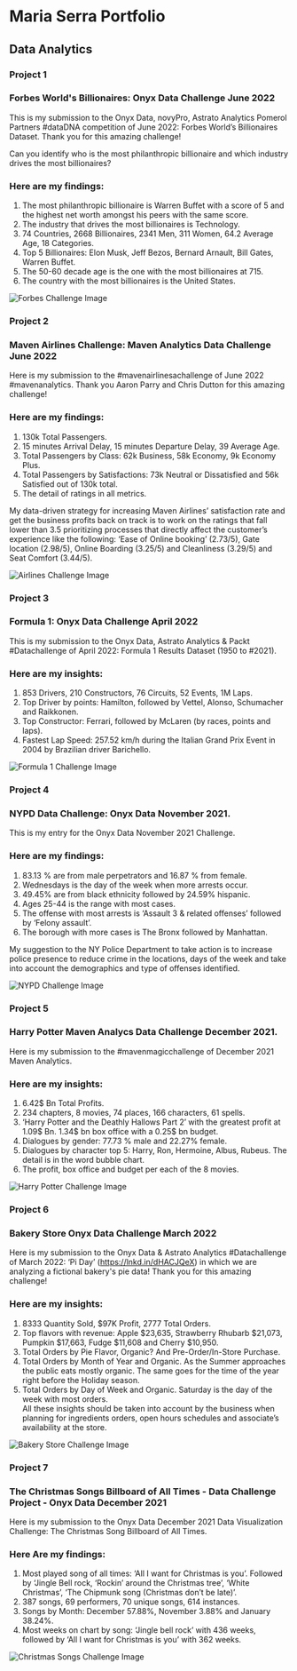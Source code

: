 # Maria Serra Portfolio
## Data Analytics

### Project 1

### Forbes World's Billionaires:  Onyx Data Challenge June 2022

This is my submission to the Onyx Data, novyPro, Astrato Analytics Pomerol Partners #dataDNA competition of June 2022: Forbes World’s Billionaires Dataset. Thank you for this amazing challenge!
 
Can you identify who is the most philanthropic billionaire and which industry drives the most billionaires?
 
### Here are my findings:
1. The most philanthropic billionaire is Warren Buffet with a score of 5 and the highest net worth amongst his peers with the same score.
2. The industry that drives the most billionaires is Technology.
3. 74 Countries, 2668 Billionaires, 2341 Men,  311 Women,  64.2 Average Age,  18 Categories.
4. Top 5 Billionaires: Elon Musk,  Jeff Bezos, Bernard Arnault, Bill Gates, Warren Buffet.
5. The 50-60 decade age is the one with the most billionaires at 715.
6. The country with the most billionaires is the United States.

![Forbes Challenge Image](https://media-exp1.licdn.com/dms/image/C4D22AQGytZY0ezFxRA/feedshare-shrink_800/0/1654346407899?e=1657152000&v=beta&t=Wgb0W5RB9VTALNgdZQTXUWi3AIWMs5WLZ-7jnZjKQxo)

### Project 2

### Maven Airlines Challenge:  Maven Analytics Data Challenge June 2022 

Here is my submission to the #mavenairlinesachallenge of June 2022 #mavenanalytics. Thank you Aaron Parry and Chris Dutton for this amazing challenge!

### Here are my findings:
1. 130k Total Passengers.
2. 15 minutes Arrival Delay, 15 minutes Departure Delay, 39 Average Age.
3. Total Passengers by Class: 62k Business, 58k Economy, 9k Economy Plus.
4. Total Passengers by Satisfactions: 73k Neutral or Dissatisfied and 56k Satisfied out of 130k total.
5. The detail of ratings in all metrics.

My data-driven strategy for increasing Maven Airlines’ satisfaction rate and get the business profits back on track is to work on the ratings that fall lower than 3.5 prioritizing processes that directly affect the customer’s experience like the following: ‘Ease of Online booking’ (2.73/5), Gate location (2.98/5), Online Boarding (3.25/5) and Cleanliness (3.29/5) and Seat Comfort (3.44/5).

![Airlines  Challenge Image](https://media-exp1.licdn.com/dms/image/C5622AQFP5vYC-Z-Cug/feedshare-shrink_800/0/1654093136876?e=1657152000&v=beta&t=zqum_fzEQa4qF11e2LIQmLGMnMPOGF7Q8vSmqPO408s)

### Project 3

### Formula 1:  Onyx Data Challenge April 2022 
This is my submission to the Onyx Data, Astrato Analytics & Packt #Datachallenge of April 2022: Formula 1 Results Dataset (1950 to #2021). 

### Here are my insights:
1. 853 Drivers,  210 Constructors, 76 Circuits, 52 Events, 1M Laps.
2. Top Driver by points: Hamilton, followed by Vettel, Alonso, Schumacher and Raikkonen.
3. Top Constructor: Ferrari, followed by McLaren (by races, points and laps).
4. Fastest Lap Speed: 257.52 km/h during the Italian Grand Prix Event in 2004 by Brazilian driver Barichello.

![Formula 1  Challenge Image](https://media-exp2.licdn.com/dms/image/C4E22AQGA_eaEtFWeJg/feedshare-shrink_800/0/1650376088023?e=1659571200&v=beta&t=gb4gP2tH2jlW8BoJOMiwbeFOQvaolLkh_wxO3FAb1Fc)

### Project 4

### NYPD Data Challenge: Onyx Data November 2021.
This is my entry for the Onyx Data November 2021 Challenge.

### Here are my findings:
1. 83.13 % are from male perpetrators and 16.87 % from female.
2. Wednesdays is the day of the week when more arrests occur.
3. 49.45% are from black ethnicity followed by 24.59% hispanic.
4. Ages 25-44 is the range with most cases.
5. The offense with most arrests is ‘Assault 3 & related offenses’ followed by ‘Felony assault’.
6. The borough with more cases is The Bronx followed by Manhattan.
 
My suggestion to the NY Police Department to take action is to increase police presence to reduce crime in the locations, days of the week and take into account the demographics and type of offenses identified.

![NYPD Challenge Image](https://media-exp2.licdn.com/dms/image/C4E22AQGJaHetv1iJwA/feedshare-shrink_800/0/1636917616318?e=1659571200&v=beta&t=AUqwdMX3YgXQHqyfVg0YiqGEBWoVitApTGNwTWPqtsA)

### Project 5

### Harry Potter Maven Analycs Data Challenge December 2021. 
Here is my submission to the #mavenmagicchallenge of December 2021 Maven Analytics. 

### Here are my insights:
1. 6.42$ Bn Total Profits.
2. 234 chapters, 8 movies, 74 places, 166 characters, 61 spells.
3. ‘Harry Potter and the Deathly Hallows Part 2’ with the greatest profit at 1.09$ Bn. 1.34$ bn box office with a 0.25$ bn budget.
4. Dialogues by gender: 77.73 % male and 22.27% female.
5. Dialogues by character top 5: Harry, Ron, Hermoine, Albus, Rubeus. The detail is in the word bubble chart.
6. The profit, box office and budget per each of the 8 movies.

![Harry Potter Challenge Image](https://media-exp2.licdn.com/dms/image/C4E22AQGz1-lbTMhkMw/feedshare-shrink_2048_1536/0/1638817069298?e=1659571200&v=beta&t=LdzCvwoOXVED1OEN-Q94PoCzuIn3VyDgoDA78za9LvA)

### Project 6

### Bakery Store Onyx Data Challenge March 2022  

Here is my submission to the Onyx Data & Astrato Analytics #Datachallenge of March 2022: ‘Pi Day’ (https://lnkd.in/dHACJQeX) in which we are analyzing a fictional bakery's pie data! Thank you for this amazing challenge!
 
### Here are my insights:
1. 8333 Quantity Sold,  $97K Profit, 2777 Total Orders.
2. Top flavors with revenue: Apple $23,635, Strawberry Rhubarb $21,073,  Pumpkin $17,663,  Fudge $11,608 and Cherry $10,950. 
3. Total Orders by Pie Flavor, Organic? And Pre-Order/In-Store Purchase.
4. Total Orders by Month of Year and Organic. As the Summer approaches the public eats mostly organic. The same goes for the time of the year right before the Holiday season.
5. Total Orders by Day of Week and Organic. Saturday is the day of the week with most orders.  
All these insights should be taken into account by the business when planning for ingredients orders, open hours schedules and associate’s availability at the store.

![Bakery Store Challenge Image](https://media-exp2.licdn.com/dms/image/C4D22AQE8A0oFV61Y_w/feedshare-shrink_2048_1536/0/1647352908168?e=1659571200&v=beta&t=GlT52AZRTGoPKHS-FjUMQ7WsVNZCqLGn2FfLNHGLdRk)

### Project 7

### The Christmas Songs Billboard of All Times - Data Challenge Project - Onyx Data December 2021
Here is my submission to the Onyx Data December 2021 Data Visualization Challenge: The Christmas Song Billboard of All Times.  

### Here Are my findings:
1. Most played song of all times: ‘All I want for Christmas is you’. Followed by ‘Jingle Bell rock, ‘Rockin’ around the Christmas tree’, ‘White Christmas’,  ‘The Chipmunk song (Christmas don’t be late)’.
2. 387 songs, 69 performers, 70 unique songs, 614 instances.
3. Songs by Month: December 57.88%, November 3.88% and January 38.24%.
4. Most weeks on chart by song: ‘Jingle bell rock’ with 436 weeks, followed by ‘All I want for Christmas is you’ with 362 weeks.

![Christmas Songs Challenge Image](https://media-exp2.licdn.com/dms/image/C4D22AQHaqH9Otk6aQQ/feedshare-shrink_1280/0/1639012192077?e=1659571200&v=beta&t=jAOZ5H211UY_2yfPwg8ba3uh8acGBr2aulsDIiVquPk)







